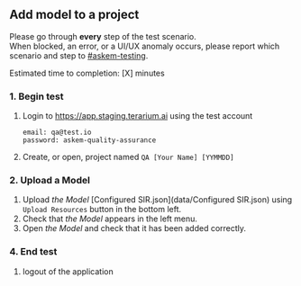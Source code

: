 ## Add model to a project
Please go through __every__ step of the test scenario.\
When blocked, an error, or a UI/UX anomaly occurs, please report which scenario and step to [\#askem-testing](https://unchartedsoftware.slack.com/archives/C06FGLXB2CE).

Estimated time to completion: [X] minutes

### 1. Begin test
1. Login to https://app.staging.terarium.ai using the test account
    ```
    email: qa@test.io
    password: askem-quality-assurance
    ```
2. Create, or open, project named `QA [Your Name] [YYMMDD]`

### 2. Upload a Model
1. Upload _the Model_ [Configured SIR.json](data/Configured SIR.json) using `Upload Resources` button in the bottom left.
2. Check that _the Model_ appears in the left menu.
3. Open _the Model_ and check that it has been added correctly.

### 4. End test
1. logout of the application
